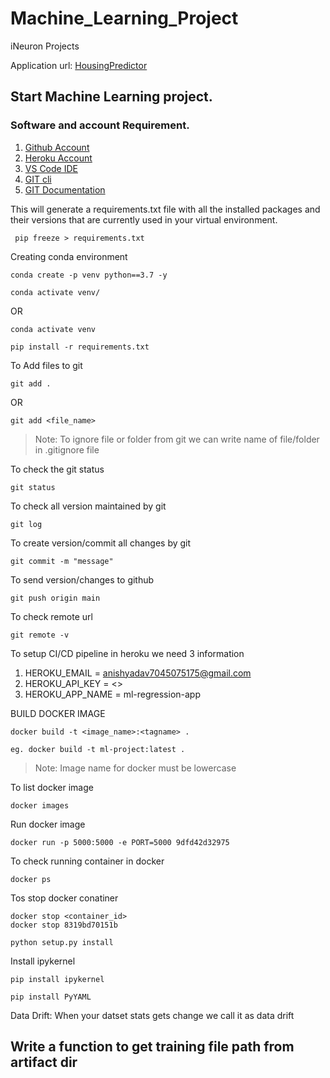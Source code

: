 # Machine_Learning_Project
iNeuron Projects


Application url:
[HousingPredictor](https://ml-regression-app.herokuapp.com/)

## Start Machine Learning project.

### Software and account Requirement.

1. [Github Account](https://github.com)
2. [Heroku Account](https://dashboard.heroku.com/login)
3. [VS Code IDE](https://code.visualstudio.com/download)
4. [GIT cli](https://git-scm.com/downloads)
5. [GIT Documentation](https://git-scm.com/docs/gittutorial)

This will generate a requirements.txt file with all the installed packages and their versions that are currently used in your virtual environment.
```
 pip freeze > requirements.txt
```

Creating conda environment
```
conda create -p venv python==3.7 -y   
```
```
conda activate venv/
```
OR 
```
conda activate venv
```

```
pip install -r requirements.txt
```

To Add files to git
```
git add .
```

OR
```
git add <file_name>
```

> Note: To ignore file or folder from git we can write name of file/folder in .gitignore file

To check the git status 
```
git status
```
To check all version maintained by git
```
git log
```

To create version/commit all changes by git
```
git commit -m "message"
```

To send version/changes to github
```
git push origin main
```

To check remote url 
```
git remote -v
```

To setup CI/CD pipeline in heroku we need 3 information
1. HEROKU_EMAIL = anishyadav7045075175@gmail.com
2. HEROKU_API_KEY = <>
3. HEROKU_APP_NAME = ml-regression-app

BUILD DOCKER IMAGE
```
docker build -t <image_name>:<tagname> .
```
```
eg. docker build -t ml-project:latest .
```
> Note: Image name for docker must be lowercase


To list docker image
```
docker images
```

Run docker image
```
docker run -p 5000:5000 -e PORT=5000 9dfd42d32975
```

To check running container in docker
```
docker ps
```

Tos stop docker conatiner
```
docker stop <container_id>
docker stop 8319bd70151b
```



```
python setup.py install
```


Install ipykernel

```
pip install ipykernel
```

```
pip install PyYAML
```


Data Drift:
When your datset stats gets change we call it as data drift



## Write a function to get training file path from artifact dir
